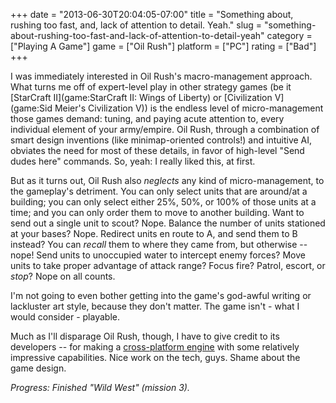 +++
date = "2013-06-30T20:04:05-07:00"
title = "Something about, rushing too fast, and, lack of attention to detail.  Yeah."
slug = "something-about-rushing-too-fast-and-lack-of-attention-to-detail-yeah"
category = ["Playing A Game"]
game = ["Oil Rush"]
platform = ["PC"]
rating = ["Bad"]
+++

I was immediately interested in Oil Rush's macro-management approach.  What turns me off of expert-level play in other strategy games (be it [StarCraft II](game:StarCraft II: Wings of Liberty) or [Civilization V](game:Sid Meier's Civilization V)) is the endless level of micro-management those games demand: tuning, and paying acute attention to, every individual element of your army/empire.  Oil Rush, through a combination of smart design inventions (like minimap-oriented controls!) and intuitive AI, obviates the need for most of these details, in favor of high-level "Send dudes here" commands.  So, yeah: I really liked this, at first.

But as it turns out, Oil Rush also <i>neglects</i> any kind of micro-management, to the gameplay's detriment.  You can only select units that are around/at a building; you can only select either 25%, 50%, or 100% of those units at a time; and you can only order them to move to another building.  Want to send out a single unit to scout?  Nope.  Balance the number of units stationed at your bases?  Nope.  Redirect units en route to A, and send them to B instead?  You can <i>recall</i> them to where they came from, but otherwise -- nope!  Send units to unoccupied water to intercept enemy forces?  Move units to take proper advantage of attack range?  Focus fire?  Patrol, escort, or <i>stop</i>?  Nope on all counts.

I'm not going to even bother getting into the game's god-awful writing or lackluster art style, because they don't matter.  The game isn't - what I would consider - playable.

Much as I'll disparage Oil Rush, though, I have to give credit to its developers -- for making a <a href="http://en.wikipedia.org/wiki/Unigine">cross-platform engine</a> with some relatively impressive capabilities.  Nice work on the tech, guys.  Shame about the game design.

<i>Progress: Finished "Wild West" (mission 3).</i>
